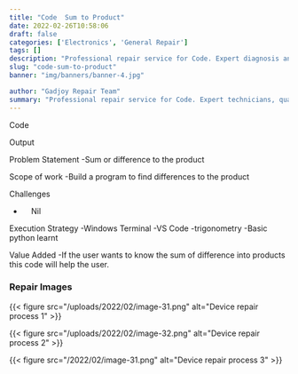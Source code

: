 ```yaml
---
title: "Code  Sum to Product"
date: 2022-02-26T10:58:06
draft: false
categories: ['Electronics', 'General Repair']
tags: []
description: "Professional repair service for Code. Expert diagnosis and quality repairs in Bangalore."
slug: "code-sum-to-product"
banner: "img/banners/banner-4.jpg"

author: "Gadjoy Repair Team"
summary: "Professional repair service for Code. Expert technicians, quality parts, warranty included."
---
```


Code

Output

Problem Statement -Sum or difference to the product

Scope of work -Build a program to find differences to the product

Challenges

- &nbsp;&nbsp;&nbsp; Nil

Execution Strategy -Windows Terminal -VS Code -trigonometry -Basic python learnt

Value Added -If the user wants to know the sum of difference into products this code will help the user.

### Repair Images

{{< figure src="/uploads/2022/02/image-31.png" alt="Device repair process 1" >}}

{{< figure src="/uploads/2022/02/image-32.png" alt="Device repair process 2" >}}

{{< figure src="/2022/02/image-31.png" alt="Device repair process 3" >}}

